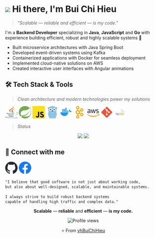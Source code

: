 # <img src="https://media.giphy.com/media/hvRJCLFzcasrR4ia7z/giphy.gif" width="30px" class="wave"/> Hi there, I'm Bui Chi Hieu

> *"Scalable — reliable and efficient — is my code."*

I'm a **Backend Developer** specializing in **Java**, **JavaScript** and **Go** with experience building efficient, robust and highly scalable systems 🚀

- Built microservice architectures with Java Spring Boot
- Developed event-driven systems using Kafka
- Containerized applications with Docker for seamless deployment
- Implemented cloud-native solutions on AWS
- Created interactive user interfaces with Angular animations

## 🛠️ Tech Stack & Tools

> *Clean architecture and modern technologies power my solutions*

<p align="left">
<img src="imgs/java.svg" alt="Java" width="40" height="40"/>
<img src="imgs/spring.svg" alt="Spring" width="40" height="40"/>
<img src="imgs/javascript.svg" alt="JavaScript" width="40" height="40"/>
<img src="imgs/golang.svg" alt="Golang" width="40" height="40"/>
<img src="imgs/docker.svg" alt="Docker" width="40" height="40"/>
<img src="imgs/kafka.svg" alt="Kafka" width="40" height="40"/>
<img src="imgs/aws.svg" alt="AWS" width="40" height="40"/>
<img src="imgs/git.svg" alt="Git" width="40" height="40"/>
<img src="imgs/mysql.svg" alt="Mysql" width="40" height="40"/>
</p>


> *Status*

<div align="center">
  <img height="180em" src="https://github-readme-stats-git-masterrstaa-rickstaa.vercel.app/api/top-langs/?username=vhBuiChiHieu&layout=compact&langs_count=7&theme=tokyonight&hide_border=true"/>

  <img height="180em" src="https://github-profile-summary-cards.vercel.app/api/cards/profile-details?username=vhBuiChiHieu&theme=tokyonight"/>
</div>

## 🤝 Connect with me

<p align="left">
<a href="https://github.com/vhBuiChiHieu" target="_blank"><img src="imgs/github.svg" alt="GitHub" width="40" height="40"/></a>
<a href="https://facebook.com/vhBchieu" target="_blank"><img src="imgs/facebook.svg" alt="Facebook" width="40" height="40"/></a>
</p>

```
"I believe that good software is not just about working code,
but also about well-designed, scalable, and maintainable systems.

I always strive to build robust backend systems
capable of handling high traffic and complex data."
```

<div align="center">
  <p>
    <strong>Scalable</strong>
    <span> — </span>
    <strong>reliable</strong>
    <span> and </span>
    <strong>efficient</strong>
    <span> — </span>
    <strong>is my code.</strong>
  </p>
</div>

<p align="center">
<img src="https://komarev.com/ghpvc/?username=vhBuiChiHieu&style=flat-square&color=blue" alt="Profile views"/>
</p>

<p align="center">
⭐️ From <a href="https://github.com/vhBuiChiHieu">vhBuiChiHieu</a>
</p>

<!-- Portfolio website built with Angular featuring smooth animations and responsive design -->
